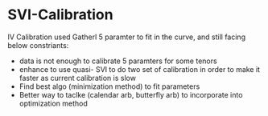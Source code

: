 # SVI-Calibration
IV Calibration
used Gatherl 5 paramter to fit in the curve, and still facing below constriants:
- data is not enough to calibrate 5 paramters for some tenors
- enhance to use quasi- SVI to do two set of calibration in order to make it faster as current calibration is slow
- Find best algo (minimization method) to fit parameters
- Better way to taclke (calendar arb, butterfly arb) to incorporate into optimization method



